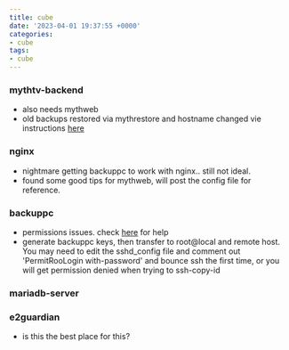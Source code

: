```yaml
---
title: cube
date: '2023-04-01 19:37:55 +0000'
categories:
- cube
tags:
- cube
---
```



### mythtv-backend

  - also needs mythweb
  - old backups restored via mythrestore and hostname changed vie
    instructions
    [here](https://www.mythtv.org/wiki/Database_Backup_and_Restore)

### nginx

  - nightmare getting backuppc to work with nginx.. still not ideal.
  - found some good tips for mythweb, will post the config file for
    reference.

### backuppc

  - permissions issues. check
    [here](http://tristram.squarespace.com/home/2012/3/11/moving-the-backuppc-data-directory-to-an-external-hard-disk.html)
    for help
  - generate backuppc keys, then transfer to root@local and remote host.
    You may need to edit the sshd_config file and comment out
    'PermitRooLogin with-password' and bounce ssh the first time, or you
    will get permission denied when trying to ssh-copy-id

### mariadb-server

### e2guardian

  - is this the best place for this?